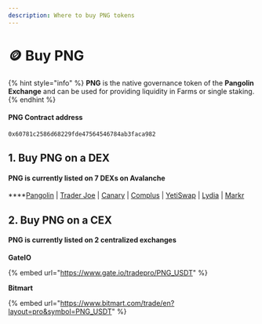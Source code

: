 ```yaml
---
description: Where to buy PNG tokens
---
```


# 🪙 Buy PNG

{% hint style="info" %}
**PNG** is the native governance token of the **Pangolin Exchange** and can be used for providing liquidity in Farms or single staking.
{% endhint %}

#### PNG Contract address

```
0x60781c2586d68229fde47564546784ab3faca982
```

## 1. Buy PNG on a DEX

#### PNG is currently listed on 7 DEXs on Avalanche

****[Pangolin](https://app.pangolin.exchange/#/swap) | [Trader Joe](https://www.traderjoexyz.com/#/trade) | [Canary](https://app.canary.exchange/#/swap) | [Complus](https://avadex.complus.exchange/#/swap) | [YetiSwap](https://exchange.yetiswap.app/#/swap) | [Lydia](https://exchange.lydia.finance/#/swap) | [Markr](https://markr.io/#/swap)

## 2. Buy PNG on a CEX

#### PNG is currently listed on 2 centralized exchanges

**GateIO**

{% embed url="https://www.gate.io/tradepro/PNG_USDT" %}

**Bitmart**

{% embed url="https://www.bitmart.com/trade/en?layout=pro&symbol=PNG_USDT" %}
